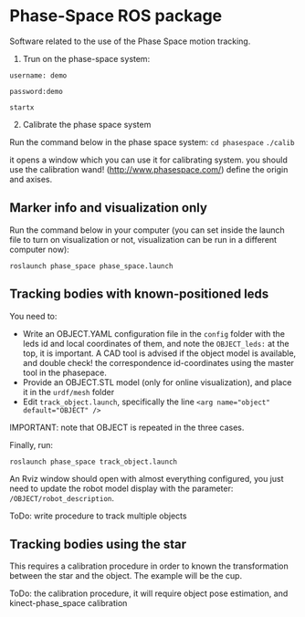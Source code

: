 Phase-Space ROS package
=======================

Software related to the use of the Phase Space motion tracking.

1. Trun on the phase-space system: 

`username: demo`

`password:demo`

`startx`

2. Calibrate the phase space system

Run the command below in the phase space system:
`cd phasespace`
`./calib`

it opens a window which you can use it for calibrating system.
you should use the calibration wand!  (http://www.phasespace.com/)
define the origin and axises. 


Marker info and visualization only
----------------------------------

Run the command below in your computer (you can set inside the launch file to turn on visualization or not, visualization can be run in a different computer now): 

`roslaunch phase_space phase_space.launch`


Tracking bodies with known-positioned leds
------------------------------------------

You need to:
- Write an OBJECT.YAML configuration file in the `config` folder with the leds id and local coordinates of them, and note the `OBJECT_leds:` at the top, it is important. A CAD tool is advised if the object model is available, and double check! the correspondence id-coordinates using the master tool in the phasepace.
- Provide an OBJECT.STL model (only for online visualization), and place it in the `urdf/mesh` folder
- Edit `track_object.launch`, specifically the line `<arg name="object" default="OBJECT" />`

IMPORTANT: note that OBJECT is repeated in the three cases.

Finally, run:

`roslaunch phase_space track_object.launch`

An Rviz window should open with almost everything configured, you just need to update the robot model display with the parameter: `/OBJECT/robot_description`.

ToDo: write procedure to track multiple objects


Tracking bodies using the star
------------------------------

This requires a calibration procedure in order to known the transformation between the star and the object. The example will be the cup.

ToDo: the calibration procedure, it will require object pose estimation, and kinect-phase_space calibration

